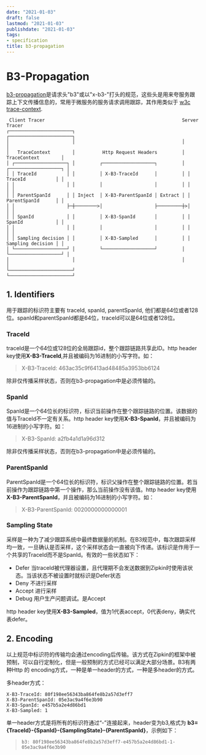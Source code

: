 ```yaml
---
date: "2021-01-03"
draft: false
lastmod: "2021-01-03"
publishdate: "2021-01-03"
tags:
- specification
title: b3-propagation
---
```


# B3-Propagation

[b3-propagation](https://github.com/openzipkin/b3-propagation)是请求头"b3"或以"x-b3-"打头的规范，这些头是用来夸服务跟踪上下文传播信息的，常用于微服务的服务请求调用跟踪，其作用类似于  [w3c trace-context](https://www.w3.org/TR/trace-context/).

```
 Client Tracer                                                  Server Tracer     
┌───────────────────────┐                                       ┌───────────────────────┐
│                       │                                       │                       │
│   TraceContext        │          Http Request Headers         │   TraceContext        │
│ ┌───────────────────┐ │         ┌───────────────────┐         │ ┌───────────────────┐ │
│ │ TraceId           │ │         │ X-B3-TraceId      │         │ │ TraceId           │ │
│ │                   │ │         │                   │         │ │                   │ │
│ │ ParentSpanId      │ │ Inject  │ X-B3-ParentSpanId │ Extract │ │ ParentSpanId      │ │
│ │                   ├─┼────────>│                   ├─────────┼>│                   │ │
│ │ SpanId            │ │         │ X-B3-SpanId       │         │ │ SpanId            │ │
│ │                   │ │         │                   │         │ │                   │ │
│ │ Sampling decision │ │         │ X-B3-Sampled      │         │ │ Sampling decision │ │
│ └───────────────────┘ │         └───────────────────┘         │ └───────────────────┘ │
│                       │                                       │                       │
└───────────────────────┘                                       └───────────────────────┘
```

## 1. Identifiers

用于跟踪的标识符主要有 traceId, spanId, parentSpanId, 他们都是64位或者128位。spanId和parentSpanId都是64位，traceId可以是64位或者128位。

### TraceId

traceId是一个64位或128位的全局跟踪id，整个跟踪链路共享此ID。http header key使用**X-B3-TraceId**,并且被编码为16进制的小写字符。如：

> X-B3-TraceId: 463ac35c9f6413ad48485a3953bb6124

除非仅传播采样状态，否则在b3-propagation中是必须传输的。

### SpanId

SpanId是一个64位长的标识符，标识当前操作在整个跟踪链路的位置。该数据的值与TraceId不一定有关系。http header key使用**X-B3-SpanId**，并且被编码为16进制的小写字符。如：

>X-B3-SpanId: a2fb4a1d1a96d312

除非仅传播采样状态，否则在b3-propagation中是必须传输的。

### ParentSpanId

ParentSpanId是一个64位长的标识符，标识父操作在整个跟踪链路的位置。若当前操作为跟踪链路中第一个操作，那么当前操作没有该值。http header key使用 **X-B3-ParentSpanId**，并且被编码为16进制的小写字符。如：

> X-B3-ParentSpanId: 0020000000000001

### Sampling State

采样是一种为了减少跟踪系统中最终数据量的机制。在B3规范中，每次跟踪采样均一致，一旦确认是否采样，这个采样状态会一直被向下传递。该标识是作用于一个共享的TraceId而不是SpanId。有效的一些状态如下：

* Defer  当traceId被代理器设置，且代理期不会发送数据到Zipkin时使用该状态。当该状态不被设置时就标识是Defer状态
* Deny 不进行采样
* Accept  进行采样
* Debug 用户生产问题调试。是Accept

http header key使用**X-B3-Sampled**，值为1代表accept，0代表deny，确实代表defer。

## 2. Encoding

以上规范中标识符的传输均会通过encoding后传输。该方式在Zipkin的框架中被预制，可以自行定制化，但是一般预制的方式已经可以满足大部分场景。B3有两种Http 的 encoding方式，一种是单一header的方式，一种是多header的方式。

多header方式：

```
X-B3-TraceId: 80f198ee56343ba864fe8b2a57d3eff7
X-B3-ParentSpanId: 05e3ac9a4f6e3b90
X-B3-SpanId: e457b5a2e4d86bd1
X-B3-Sampled: 1
```

单一header方式是将所有的标识符通过“-”连接起来，header变为b3,格式为 **b3={TraceId}-{SpanId}-{SamplingState}-{ParentSpanId}**，示例如下：

> ```
> b3: 80f198ee56343ba864fe8b2a57d3eff7-e457b5a2e4d86bd1-1-05e3ac9a4f6e3b90
> ```

